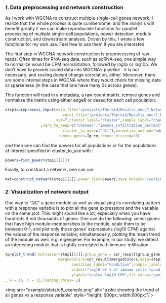 ### 1. Data preprocessing and network construction ###
As I work with WGCNA to construct multiple single-cell genes network, I realize that the whole process is quite cumbersome, and the analysis will benefit greatly if we can make reproducible functions for parallel processing of multiple single-cell populations, power detection, module construction, and downstream analysis. Driven by this, I wrote a few functions for my own use. Feel free to use them if you are interested.

The first step in WGCNA network construction is preprocessing of raw reads. Often times for RNA-seq data, such as scRNA-seq, one simple way to normalize would be CPM normalization, 
followed by log1p or log10p. We don’t have to provide scaled data into WGCNA’s pipeline - it is not necessary, and scaling doesnt change correlation, either. Moreover, there are some
internal steps in WGCNA where they would check for missing data or sparseness (in the case that one have many 0s across genes).

This function will read in a metadata, a raw count matrix, remove genes and normalize the matrix using either edgeR or deseq for each cell population:
```R
step1=preprocess_input(meta_file="/projects/Thyroid/Results_nuc/7_NetworkAnalysis/Eco_system/Eco_all_meta.csv",
                          count_file="/projects/Thyroid/Results_nuc/7_NetworkAnalysis/Eco_system/Eco_all_count.csv",
                       vst=T,cluster_label="cluster",sample_label="Channel"
                ,vars_to_keep=c("Channel","immune_infiltration_percent","Condition"),normalize=T,
                          cluster_to_use=c("all"),normalize_method="edgeR",
                        remove_genes=Ig_rm,remove_missing=10)
```

and then one can find the powers  for all populations or for the populations of interest specified in cluster_to_use with :
```R
powers=find_power(step1[[2]])
```
Finally, to construct a network, one can run
```R
net=construct_network(step1[[2]],power_list=powers,save_output="/working-dir/net.RDS")
```

### 2. Visualization of network output ### 
One way to “QC” a gene module as well as visualizing its correlating pattern with a response variable is to plot all the gene expressions and the variable on the same plot. 
This might sound like a lot, especially when you have hundreds if not thousands of genes. One can do the following: select genes that have high module-memberships to the module, 
scale them to be between 0-1, and plot only those genes’ expressions (log10 CPM) against the values of the response variable; simultaneously, plotting the mean trend of the module as well,
e.g. eigengene. For example, in our study, we detect an interesting module that is tightly correlated with immune-infiltration:


 ```R
tp=plot_trend( multiExpr=step1[[2]],group_gene = cor_result$group_gene,cluster="c5",module="yellow",
                         mergedColors=cor_result$mergedColors,meta=step1[[3]],response_var = "log_immune_infiltration_percent",
                               condition_label="Condition",sample_label="Channel",
                               xlabel="log10 of % of immune cells found in tissue",
                               ylabel="scaled log10 CPM",fit_curve="gam"
, w = 15, h = 15,loading_thres=.2)
 ```                  

<img src="example/plots/e5_example.png" alt="a plot showing the trend of all genes vs a response variable" style="height: 600px; width:600px;"/ > 

